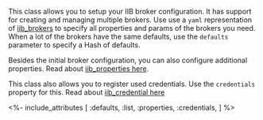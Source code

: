 This class allows you to setup your IIB broker configuration. It has support for creating and managing multiple brokers. Use use a `yaml` representation of [iib_brokers](/docs/iib_config/iib_broker.html) to specify all properties and params of the brokers you need. When a lot of the brokers have the same defaults, use the `defaults` parameter to specify a Hash of defaults.

Besides the initial broker configuration, you can also configure additional properties. Read about [iib_properties here](/docs/iib_config/iib_property.html).

This class also allows you to register used credentials. Use the `credentials` property for this. Read about [iib_credential here](/docs/iib_config/iib_credential.html)

<%- include_attributes [
  :defaults,
  :list,
  :properties,
  :credentials,
] %>
